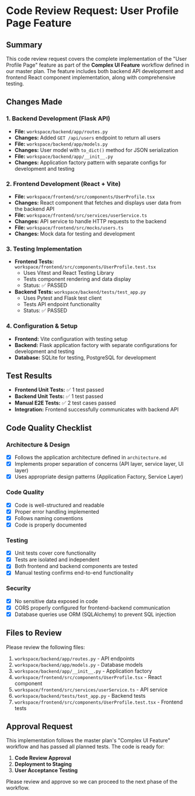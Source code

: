 # Code Review Request: User Profile Page Feature

## Summary
This code review request covers the complete implementation of the "User Profile Page" feature as part of the **Complex UI Feature** workflow defined in our master plan. The feature includes both backend API development and frontend React component implementation, along with comprehensive testing.

## Changes Made

### 1. Backend Development (Flask API)
- **File:** `workspace/backend/app/routes.py`
- **Changes:** Added `GET /api/users` endpoint to return all users
- **File:** `workspace/backend/app/models.py`
- **Changes:** User model with `to_dict()` method for JSON serialization
- **File:** `workspace/backend/app/__init__.py`
- **Changes:** Application factory pattern with separate configs for development and testing

### 2. Frontend Development (React + Vite)
- **File:** `workspace/frontend/src/components/UserProfile.tsx`
- **Changes:** React component that fetches and displays user data from the backend API
- **File:** `workspace/frontend/src/services/userService.ts`
- **Changes:** API service to handle HTTP requests to the backend
- **File:** `workspace/frontend/src/mocks/users.ts`
- **Changes:** Mock data for testing and development

### 3. Testing Implementation
- **Frontend Tests:** `workspace/frontend/src/components/UserProfile.test.tsx`
  - Uses Vitest and React Testing Library
  - Tests component rendering and data display
  - Status: ✅ PASSED
- **Backend Tests:** `workspace/backend/tests/test_app.py`
  - Uses Pytest and Flask test client
  - Tests API endpoint functionality
  - Status: ✅ PASSED

### 4. Configuration & Setup
- **Frontend:** Vite configuration with testing setup
- **Backend:** Flask application factory with separate configurations for development and testing
- **Database:** SQLite for testing, PostgreSQL for development

## Test Results
- **Frontend Unit Tests:** ✅ 1 test passed
- **Backend Unit Tests:** ✅ 1 test passed
- **Manual E2E Tests:** ✅ 2 test cases passed
- **Integration:** Frontend successfully communicates with backend API

## Code Quality Checklist

### Architecture & Design
- [x] Follows the application architecture defined in `architecture.md`
- [x] Implements proper separation of concerns (API layer, service layer, UI layer)
- [x] Uses appropriate design patterns (Application Factory, Service Layer)

### Code Quality
- [x] Code is well-structured and readable
- [x] Proper error handling implemented
- [x] Follows naming conventions
- [x] Code is properly documented

### Testing
- [x] Unit tests cover core functionality
- [x] Tests are isolated and independent
- [x] Both frontend and backend components are tested
- [x] Manual testing confirms end-to-end functionality

### Security
- [x] No sensitive data exposed in code
- [x] CORS properly configured for frontend-backend communication
- [x] Database queries use ORM (SQLAlchemy) to prevent SQL injection

## Files to Review
Please review the following files:
1. `workspace/backend/app/routes.py` - API endpoints
2. `workspace/backend/app/models.py` - Database models
3. `workspace/backend/app/__init__.py` - Application factory
4. `workspace/frontend/src/components/UserProfile.tsx` - React component
5. `workspace/frontend/src/services/userService.ts` - API service
6. `workspace/backend/tests/test_app.py` - Backend tests
7. `workspace/frontend/src/components/UserProfile.test.tsx` - Frontend tests

## Approval Request
This implementation follows the master plan's "Complex UI Feature" workflow and has passed all planned tests. The code is ready for:
1. **Code Review Approval**
2. **Deployment to Staging**
3. **User Acceptance Testing**

Please review and approve so we can proceed to the next phase of the workflow.
